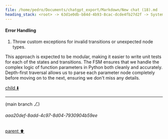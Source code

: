```yaml
---
file: /home/pedro/Documents/chatgpt_export/Markdown/New chat (18).md
heading_stack: <root> -> 63d1e0db-b84d-4b93-8cac-dcde4fb27d2f -> System -> e1231b1e-c6dd-4e6f-8b11-b07e97b45e65 -> System -> aaa242ce-7fcb-4865-bc06-4b38eb8a2fdd -> User -> 95861e20-24b9-49e9-be62-3c256f5e4720 -> Assistant -> aaa20b0d-2bf8-44e9-9467-b40ac5f514ca -> User -> fbe3cdf8-7d59-4d9c-bfdf-8e131d0c5d7c -> Assistant -> aaa28153-7531-404e-9050-98ddff7f1b25 -> User -> d1bfe94e-e0ff-4c69-a1e4-1db1fb06b009 -> Assistant -> aaa2f9b6-b863-4dda-ba08-c7b20cbbbd63 -> User -> 57f72327-baa2-4d25-9b9f-a877fb819b45 -> Assistant -> aaa23cf9-02b0-4c09-a436-9617da42d7ba -> User -> fb6d51ea-c303-4e3a-851e-28bc4d04b2d4 -> Assistant -> aaa22696-a2af-4732-8f32-322df1189d1b -> User -> bd5f736d-fc24-4825-a46a-4a1acb74119d -> Assistant -> Context Analysis -> Challenges and Possible Approaches -> Possible Approaches -> aaa24e35-6533-426b-a08b-88343ed584f3 -> User -> c6ce9189-ab31-4647-978b-3fa638dc6661 -> Assistant -> Concrete Plan: Finite State Machine (FSM) + Depth-First Traversal -> States -> Transitions -> Plan -> Error Handling
---
```

#### Error Handling

1. Throw custom exceptions for invalid transitions or unexpected node types.
  
This approach is expected to be modular, making it easier to write unit tests for each of the states and transitions. The FSM ensures that we handle the complex logic of function parameters in Python both cleanly and accurately. Depth-first traversal allows us to parse each parameter node completely before moving on to the next, ensuring we don't miss any details.

[child ⬇️](#aaa20def-8add-4c97-8d04-7930904b59ee)

---

(main branch ⎇)
###### aaa20def-8add-4c97-8d04-7930904b59ee
[parent ⬆️](#c6ce9189-ab31-4647-978b-3fa638dc6661)
